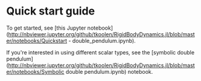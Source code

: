 # Quick start guide

To get started, see [this Jupyter notebook](http://nbviewer.jupyter.org/github/tkoolen/RigidBodyDynamics.jl/blob/master/notebooks/Quickstart - double_pendulum.ipynb).

If you're interested in using different scalar types, see the [symbolic double pendulum](http://nbviewer.jupyter.org/github/tkoolen/RigidBodyDynamics.jl/blob/master/notebooks/Symbolic double pendulum.ipynb) notebook.
